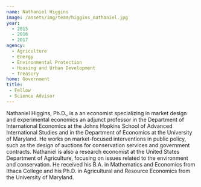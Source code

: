 ```yaml
---
name: Nathaniel Higgins
image: /assets/img/team/higgins_nathaniel.jpg
year:
  - 2015 
  - 2016
  - 2017
agency:
  - Agriculture
  - Energy
  - Environmental Protection
  - Housing and Urban Development
  - Treasury
home: Government
title:
 - Fellow
 - Science Advisor 
---
```


Nathaniel Higgins, Ph.D., is a an economist specializing in market design and experimental economics an adjunct professor in the Department of International Economics at the Johns Hopkins School of Advanced International Studies and in the Department of Economics at the University of Maryland. He works on market-focused interventions in public policy, such as the design of auctions for conservation services and government contracts. Nathaniel is also a research economist at the United States Department of Agriculture, focusing on issues related to the environment and conservation. He received his B.A. in Mathematics and Economics from Ithaca College and his Ph.D. in Agricultural and Resource Economics from the University of Maryland.
